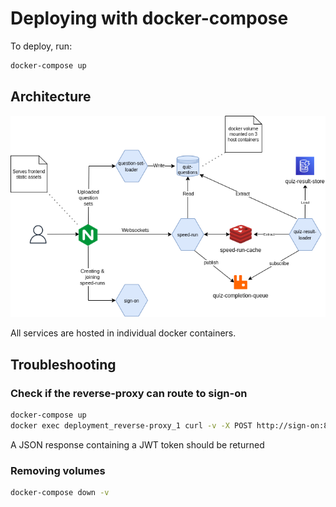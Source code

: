 # Deploying with docker-compose

To deploy, run:
```bash
docker-compose up
```


## Architecture

![docker-compose architecture](architecture-docker-compose.drawio.png)


All services are hosted in individual docker containers.

## Troubleshooting

### Check if the reverse-proxy can route to sign-on
```bash
docker-compose up
docker exec deployment_reverse-proxy_1 curl -v -X POST http://sign-on:8080/sign-on/host/test
```
A JSON response containing a JWT token should be returned

### Removing volumes
```bash
docker-compose down -v
```